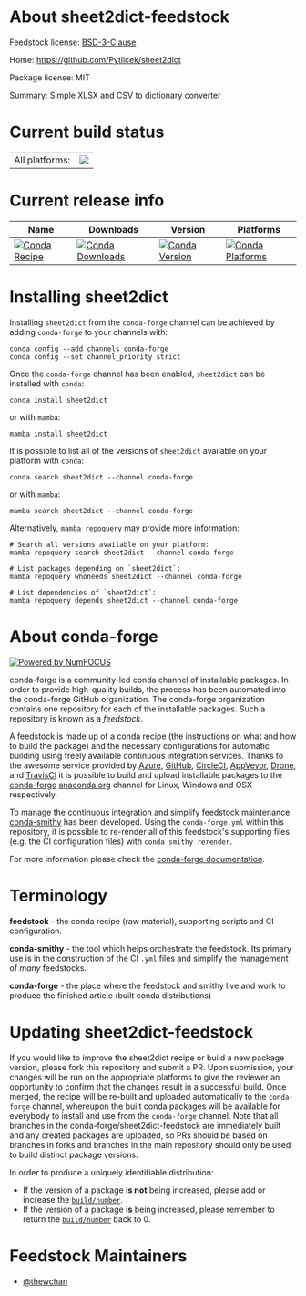 About sheet2dict-feedstock
==========================

Feedstock license: [BSD-3-Clause](https://github.com/conda-forge/sheet2dict-feedstock/blob/main/LICENSE.txt)

Home: https://github.com/Pytlicek/sheet2dict

Package license: MIT

Summary: Simple XLSX and CSV to dictionary converter

Current build status
====================


<table><tr><td>All platforms:</td>
    <td>
      <a href="https://dev.azure.com/conda-forge/feedstock-builds/_build/latest?definitionId=12555&branchName=main">
        <img src="https://dev.azure.com/conda-forge/feedstock-builds/_apis/build/status/sheet2dict-feedstock?branchName=main">
      </a>
    </td>
  </tr>
</table>

Current release info
====================

| Name | Downloads | Version | Platforms |
| --- | --- | --- | --- |
| [![Conda Recipe](https://img.shields.io/badge/recipe-sheet2dict-green.svg)](https://anaconda.org/conda-forge/sheet2dict) | [![Conda Downloads](https://img.shields.io/conda/dn/conda-forge/sheet2dict.svg)](https://anaconda.org/conda-forge/sheet2dict) | [![Conda Version](https://img.shields.io/conda/vn/conda-forge/sheet2dict.svg)](https://anaconda.org/conda-forge/sheet2dict) | [![Conda Platforms](https://img.shields.io/conda/pn/conda-forge/sheet2dict.svg)](https://anaconda.org/conda-forge/sheet2dict) |

Installing sheet2dict
=====================

Installing `sheet2dict` from the `conda-forge` channel can be achieved by adding `conda-forge` to your channels with:

```
conda config --add channels conda-forge
conda config --set channel_priority strict
```

Once the `conda-forge` channel has been enabled, `sheet2dict` can be installed with `conda`:

```
conda install sheet2dict
```

or with `mamba`:

```
mamba install sheet2dict
```

It is possible to list all of the versions of `sheet2dict` available on your platform with `conda`:

```
conda search sheet2dict --channel conda-forge
```

or with `mamba`:

```
mamba search sheet2dict --channel conda-forge
```

Alternatively, `mamba repoquery` may provide more information:

```
# Search all versions available on your platform:
mamba repoquery search sheet2dict --channel conda-forge

# List packages depending on `sheet2dict`:
mamba repoquery whoneeds sheet2dict --channel conda-forge

# List dependencies of `sheet2dict`:
mamba repoquery depends sheet2dict --channel conda-forge
```


About conda-forge
=================

[![Powered by
NumFOCUS](https://img.shields.io/badge/powered%20by-NumFOCUS-orange.svg?style=flat&colorA=E1523D&colorB=007D8A)](https://numfocus.org)

conda-forge is a community-led conda channel of installable packages.
In order to provide high-quality builds, the process has been automated into the
conda-forge GitHub organization. The conda-forge organization contains one repository
for each of the installable packages. Such a repository is known as a *feedstock*.

A feedstock is made up of a conda recipe (the instructions on what and how to build
the package) and the necessary configurations for automatic building using freely
available continuous integration services. Thanks to the awesome service provided by
[Azure](https://azure.microsoft.com/en-us/services/devops/), [GitHub](https://github.com/),
[CircleCI](https://circleci.com/), [AppVeyor](https://www.appveyor.com/),
[Drone](https://cloud.drone.io/welcome), and [TravisCI](https://travis-ci.com/)
it is possible to build and upload installable packages to the
[conda-forge](https://anaconda.org/conda-forge) [anaconda.org](https://anaconda.org/)
channel for Linux, Windows and OSX respectively.

To manage the continuous integration and simplify feedstock maintenance
[conda-smithy](https://github.com/conda-forge/conda-smithy) has been developed.
Using the ``conda-forge.yml`` within this repository, it is possible to re-render all of
this feedstock's supporting files (e.g. the CI configuration files) with ``conda smithy rerender``.

For more information please check the [conda-forge documentation](https://conda-forge.org/docs/).

Terminology
===========

**feedstock** - the conda recipe (raw material), supporting scripts and CI configuration.

**conda-smithy** - the tool which helps orchestrate the feedstock.
                   Its primary use is in the construction of the CI ``.yml`` files
                   and simplify the management of *many* feedstocks.

**conda-forge** - the place where the feedstock and smithy live and work to
                  produce the finished article (built conda distributions)


Updating sheet2dict-feedstock
=============================

If you would like to improve the sheet2dict recipe or build a new
package version, please fork this repository and submit a PR. Upon submission,
your changes will be run on the appropriate platforms to give the reviewer an
opportunity to confirm that the changes result in a successful build. Once
merged, the recipe will be re-built and uploaded automatically to the
`conda-forge` channel, whereupon the built conda packages will be available for
everybody to install and use from the `conda-forge` channel.
Note that all branches in the conda-forge/sheet2dict-feedstock are
immediately built and any created packages are uploaded, so PRs should be based
on branches in forks and branches in the main repository should only be used to
build distinct package versions.

In order to produce a uniquely identifiable distribution:
 * If the version of a package **is not** being increased, please add or increase
   the [``build/number``](https://docs.conda.io/projects/conda-build/en/latest/resources/define-metadata.html#build-number-and-string).
 * If the version of a package **is** being increased, please remember to return
   the [``build/number``](https://docs.conda.io/projects/conda-build/en/latest/resources/define-metadata.html#build-number-and-string)
   back to 0.

Feedstock Maintainers
=====================

* [@thewchan](https://github.com/thewchan/)

